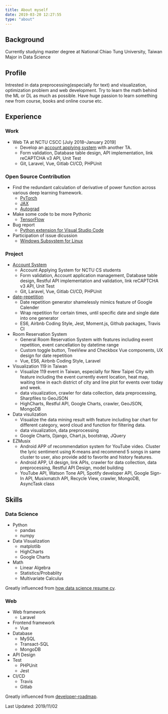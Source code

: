 ```yaml
---
title: About myself
date: 2019-03-20 12:27:55
type: "about"
---
```


## Background

Currently studying master degree at National Chiao Tung University, Taiwan
Major in Data Science

## Profile

Intrested in data preprocessing(especially for text) and visualization, optimization problem and web development.
Try to learn the math behind the ML or DL as much as possible.
Have huge passion to learn something new from course, books and online course etc.

## Experience

### Work

- Web TA at NCTU CSCC [July 2018–January 2019]
  - Develop an [account applying system](https://account.cs.nctu.edu.tw/) with another TA.
  - Form validation, Database table design, API implementation, link reCAPTCHA v3 API, Unit Test
  - Git, Laravel, Vue, Gitlab CI/CD, PHPUnit

### Open Source Contribution

- Find the redundant calculation of derivative of power function across various deep learning framework.
  - [PyTorch](https://github.com/pytorch/pytorch/pull/28651)
  - [JAX](https://github.com/google/jax/pull/1578)
  - [Autograd](https://github.com/HIPS/autograd/pull/541)
- Make some code to be more Pythonic
  - [TensorFlow](https://github.com/tensorflow/tensorflow/pull/32126)
- Bug report
  - [Python extension for Visual Studio Code](https://github.com/microsoft/vscode-python/issues/202)
- Participation of issue dicussion
  - [Windows Subsystem for Linux](https://github.com/MicrosoftDocs/WSL/issues/404#issuecomment-504759326)

### Project

- [Account System](https://account.cs.nctu.edu.tw/)
  - Account Applying System for NCTU CS students
  - Form validation, Account application management, Database table design, Restful API implementation and validation, link reCAPTCHA v3 API, Unit Test
  - Git, Laravel, Vue, Gitlab CI/CD, PHPUnit
- [date-repetition](https://github.com/titaneric/date-repetition)
  - Date repetition generator shamelessly mimics feature of Google Calender
  - Wrap repetition for certain times, until specific date and single date into one generator
  - ES6, Airbnb Coding Style, Jest, Moment.js, Github packages, Travis CI
- Room Reservation System
  - General Room Reservation System with features including event repetition, event cancellation by datetime range
  - Custom toggle button, TreeView and Checkbox Vue components, UX design for date repetition
  - Vue, ES6, Airbnb Coding Style, Laravel
- Visualization 119 in Taiwan
  - Visualize 119 event in Taiwan, especially for New Taipei City with feature including the event currently event location, heat map, waiting time in each district of city and line plot for events over today and week.
  - data visualization, crawler for data collection, data preprocessing, Sharpfiles to GeoJSON
  - HighCharts, Restful API, Google Charts, crawler, GeoJSON, MongoDB
- Data visulization
  - Visualize the data mining result with feature including bar chart for different category, word cloud and function for filtering data.
  - data visualization, data preprocessing
  - Google Charts, Django, Chart.js, bootstrap, JQuery
- EZMusix
  - Android APP of recommendation system for YouTube video. Cluster the lyric sentiment using K-means and recommend 5 songs in same cluster to user, also provide add to favorite and history features.
  - Android APP, UI design, link APIs, crawler for data collection, data preprocessing, Restful API Design, model building
  - YouTube API, Watson Tone API, Spotify developer API, Google Sign-In API, Musixmatch API, Recycle View, crawler, MongoDB, AsyncTask class

## Skills

### Data Science

- Python
  - pandas
  - numpy
- Data Visualization
  - matplotlib
  - HighCharts
  - Google Charts
- Math
  - Linear Algebra
  - Statistics/Probablity
  - Multivariate Calculus

Greatly influenced from [how data science resume cv](https://www.dataquest.io/blog/how-data-science-resume-cv/).

### Web

- Web framework
  - Laravel
- Frontend framework
  - Vue
- Database
  - MySQL
  - Transact-SQL
  - MongoDB
- API Design
- Test
  - PHPUnit
  - Jest
- CI/CD
  - Travis
  - Gitlab

Greatly influenced from [developer-roadmap](https://github.com/kamranahmedse/developer-roadmap).

Last Updated: 2019/11/02
